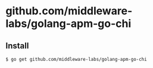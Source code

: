 # github.com/middleware-labs/golang-apm-go-chi

## Install

```bash
$ go get github.com/middleware-labs/golang-apm-go-chi
```
